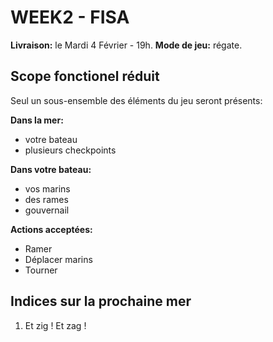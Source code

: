# WEEK2 - FISA

**Livraison:** le Mardi 4 Février - 19h.
**Mode de jeu:** régate.

## Scope fonctionel réduit
Seul un sous-ensemble des éléments du jeu seront présents:

**Dans la mer:**
- votre bateau
- plusieurs checkpoints

**Dans votre bateau:**
- vos marins
- des rames
- gouvernail

**Actions acceptées:**
- Ramer
- Déplacer marins
- Tourner

## Indices sur la prochaine mer

 1. Et zig ! Et zag !

